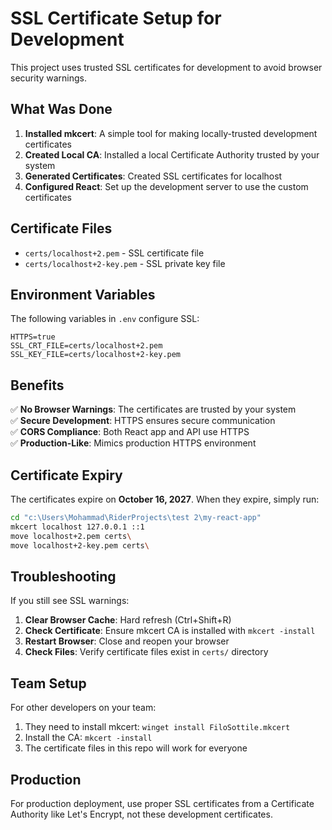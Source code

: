 # SSL Certificate Setup for Development

This project uses trusted SSL certificates for development to avoid browser security warnings.

## What Was Done

1. **Installed mkcert**: A simple tool for making locally-trusted development certificates
2. **Created Local CA**: Installed a local Certificate Authority trusted by your system
3. **Generated Certificates**: Created SSL certificates for localhost
4. **Configured React**: Set up the development server to use the custom certificates

## Certificate Files

- `certs/localhost+2.pem` - SSL certificate file
- `certs/localhost+2-key.pem` - SSL private key file

## Environment Variables

The following variables in `.env` configure SSL:

```properties
HTTPS=true
SSL_CRT_FILE=certs/localhost+2.pem
SSL_KEY_FILE=certs/localhost+2-key.pem
```

## Benefits

✅ **No Browser Warnings**: The certificates are trusted by your system  
✅ **Secure Development**: HTTPS ensures secure communication  
✅ **CORS Compliance**: Both React app and API use HTTPS  
✅ **Production-Like**: Mimics production HTTPS environment  

## Certificate Expiry

The certificates expire on **October 16, 2027**. When they expire, simply run:

```bash
cd "c:\Users\Mohammad\RiderProjects\test 2\my-react-app"
mkcert localhost 127.0.0.1 ::1
move localhost+2.pem certs\
move localhost+2-key.pem certs\
```

## Troubleshooting

If you still see SSL warnings:

1. **Clear Browser Cache**: Hard refresh (Ctrl+Shift+R)
2. **Check Certificate**: Ensure mkcert CA is installed with `mkcert -install`
3. **Restart Browser**: Close and reopen your browser
4. **Check Files**: Verify certificate files exist in `certs/` directory

## Team Setup

For other developers on your team:

1. They need to install mkcert: `winget install FiloSottile.mkcert`
2. Install the CA: `mkcert -install`
3. The certificate files in this repo will work for everyone

## Production

For production deployment, use proper SSL certificates from a Certificate Authority like Let's Encrypt, not these development certificates.
